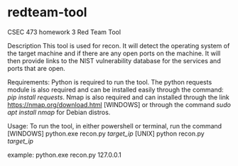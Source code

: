 # redteam-tool
CSEC 473 homework 3 Red Team Tool

Description
This tool is used for recon. It will detect the operating system of the target machine and if there are any open ports on the machine. It will then provide links to the NIST vulnerability database for the services and ports that are open.

Requirements:
Python is required to run the tool.
The python requests module is also required and can be installed easily through the command: _pip install requests_.
Nmap is also required and can installed through the link https://nmap.org/download.html [WINDOWS] or through the command _sudo apt install nmap_ for Debian distros.

Usage:
To run the tool, in either powershell or terminal, run the command 
  [WINDOWS] python.exe recon.py _target_ip_
  [UNIX] python recon.py _target_ip_
  
  example: python.exe recon.py 127.0.0.1
